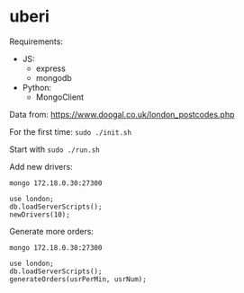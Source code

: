 # uberi

Requirements:
  * JS: 
    - express 
    - mongodb
  * Python: 
    - MongoClient

Data from: https://www.doogal.co.uk/london_postcodes.php

For the first time:
`sudo ./init.sh`

Start with
`sudo ./run.sh`

Add new drivers:
  ```
  mongo 172.18.0.30:27300
  
  use london;
  db.loadServerScripts();
  newDrivers(10);
  ```

Generate more orders:

  ```
  mongo 172.18.0.30:27300
  
  use london;
  db.loadServerScripts();
  generateOrders(usrPerMin, usrNum);
  ```
